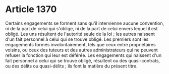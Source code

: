 # Article 1370

Certains engagements se forment sans qu'il intervienne aucune convention, ni de la part de celui qui s'oblige, ni de la part de celui envers lequel il est obligé.   Les uns résultent de l'autorité seule de la loi ; les autres naissent d'un fait personnel à celui qui se trouve obligé.   Les premiers sont les engagements formés involontairement, tels que ceux entre propriétaires voisins, ou ceux des tuteurs et des autres administrateurs qui ne peuvent refuser la fonction qui leur est déférée.   Les engagements qui naissent d'un fait personnel à celui qui se trouve obligé, résultent ou des quasi-contrats, ou des délits ou quasi-délits ; ils font la matière du présent titre.